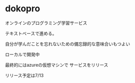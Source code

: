 # dokopro

オンラインのプログラミング学習サービス

テキストベースで進める。

自分が学んだことを忘れないための備忘録的な意味合いもつよい

ローカルで開発中

最終的にはazureの仮想マシンで
サービスをリリース

リリース予定は7/13
